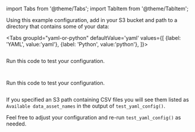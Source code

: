 import Tabs from '@theme/Tabs';
import TabItem from '@theme/TabItem';

Using this example configuration, add in your S3 bucket and path to a directory that contains some of your data:

<Tabs
  groupId="yaml-or-python"
  defaultValue='yaml'
  values={[
  {label: 'YAML', value:'yaml'},
  {label: 'Python', value:'python'},
  ]}>

<TabItem value="yaml">

```python file=../../../../../../tests/integration/docusaurus/connecting_to_your_data/cloud/s3/spark/inferred_and_runtime_yaml_example.py#L23-L42
```

Run this code to test your configuration.

```python file=../../../../../../tests/integration/docusaurus/connecting_to_your_data/cloud/s3/spark/inferred_and_runtime_yaml_example.py#L52
```

</TabItem>

<TabItem value="python">

```python file=../../../../../../tests/integration/docusaurus/connecting_to_your_data/cloud/s3/spark/inferred_and_runtime_python_example.py#L21-L42
```

Run this code to test your configuration.

```python file=../../../../../../tests/integration/docusaurus/connecting_to_your_data/cloud/s3/spark/inferred_and_runtime_python_example.py#L53
```

</TabItem>

</Tabs>

If you specified an S3 path containing CSV files you will see them listed as `Available data_asset_names` in the output of `test_yaml_config()`.

Feel free to adjust your configuration and re-run `test_yaml_config()` as needed.